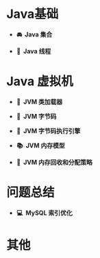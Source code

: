 # Java基础

* **🚘&nbsp;&nbsp;Java 集合**

* **🔋&nbsp;&nbsp;Java 线程**

# Java 虚拟机

* **📔&nbsp;&nbsp;JVM 类加载器**

* **📕&nbsp;&nbsp;JVM 字节码**

* **📙&nbsp;&nbsp;JVM 字节码执行引擎**

* **📚&nbsp;&nbsp;JVM 内存模型**

* **📓&nbsp;&nbsp;JVM 内存回收和分配策略**

# 问题总结

* **💻&nbsp;&nbsp;MySQL 索引优化**

	
# 其他